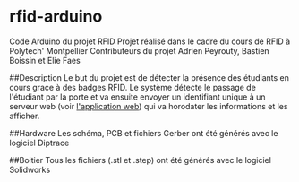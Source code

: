 # rfid-arduino
Code Arduino du projet RFID
Projet réalisé dans le cadre du cours de RFID à Polytech' Montpellier
Contributeurs du projet Adrien Peyrouty, Bastien Boissin et Elie Faes

##Description
Le but du projet est de détecter la présence des étudiants en cours grace à des badges RFID.
Le système détecte le passage de l'étudiant par la porte et va ensuite envoyer un identifiant unique à un serveur web (voir [l'application web](https://github.com/peterpan666/rfid-webapp)) qui va horodater les informations et les afficher.

##Hardware
Les schéma, PCB et fichiers Gerber ont été générés avec le logiciel Diptrace

##Boitier
Tous les fichiers (.stl et .step) ont été générés avec le logiciel Solidworks

